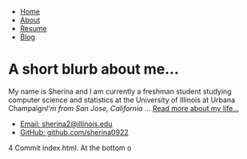 <!DOCTYPE html>
<html>
	<head>
		<title>Sherina Hung</title>
	</head>
	<body>
		<nav>
    		<ul>
        		<li><a href="/">Home</a></li>
	        	<li><a href="/About">About</a></li>
        		<li><a href="/Resume">Resume</a></li>
        		<li><a href="/Blog">Blog</a></li>
    		</ul>
		</nav>
		<div class="container">
    		<div class="blurb">
        		<h1>A short blurb about me...</h1>
				<p>My name is Sherina and I am currently a freshman student studying computer science and statistics at the University of Illinois at Urbana Champaign<em>I'm from San Jose, California</em> ... <a href="/about">Read more about my life...</a></p>
    		</div><!-- /.blurb -->
		</div><!-- /.container -->
		<footer>
    		<ul>
        		<li><a href="mailto:sherina2@illinois.edu">Email: sherina2@illinois.edu</a></li>
        		<li><a href="https://github.com/sherina0922">GitHub: github.com/sherina0922</a></li>
			</ul>
		</footer>
	</body>
</html>
4 Commit index.html. At the bottom o
